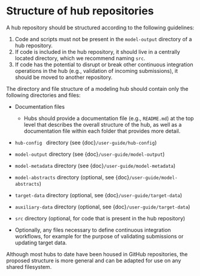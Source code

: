 # Structure of hub repositories

A hub repository should be structured according to the following guidelines:

1. Code and scripts must not be present in the `model-output` directory of a hub repository.
2. If code is included in the hub repository, it should live in a centrally located directory, which we recommend naming `src`.
3. If code has the potential to disrupt or break other continuous integration operations in the hub (e.g., validation of incoming submissions),
it should be moved to another repository. 


The directory and file structure of a modeling hub should contain only the following directories and files:

* Documentation files
   * Hubs should provide a documentation file (e.g., `README.md`) at the top level that describes the overall structure of the hub, as well as a documentation file within each folder that provides more detail.

* `hub-config ` directory (see {doc}`/user-guide/hub-config`)

* `model-output` directory (see {doc}`/user-guide/model-output`) 

* `model-metadata` directory (see {doc}`/user-guide/model-metadata`)

* `model-abstracts` directory (optional, see {doc}`/user-guide/model-abstracts`)

* `target-data` directory (optional, see {doc}`/user-guide/target-data`)

* `auxiliary-data` directory (optional, see {doc}`/user-guide/target-data`)
  
* `src` directory (optional, for code that is present in the hub repository)

* Optionally, any files necessary to define continuous integration workflows, for example for the purpose of validating submissions or updating target data. 

Although most hubs to date have been housed in GitHub repositories, the proposed structure is more general and can be adapted for use on any shared filesystem. 

